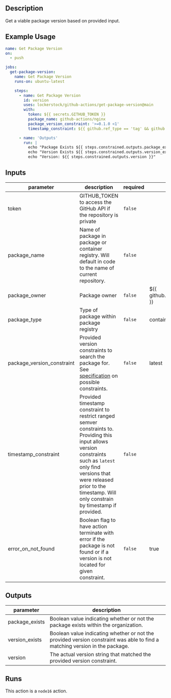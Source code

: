 <!-- action-docs-description -->
## Description

Get a viable package version based on provided input.


<!-- action-docs-description -->

## Example Usage

```yaml
name: Get Package Version
on:
  - push

jobs:
  get-package-version:
    name: Get Package Version
    runs-on: ubuntu-latest

    steps:
      - name: Get Package Version
        id: version
        uses: lockerstock/github-actions/get-package-version@main
        with:
          token: ${{ secrets.GITHUB_TOKEN }}
          package_name: github-actions/nginx
          package_version_constraint: '>=0.1.0 <1'
          timestamp_constraint: ${{ github.ref_type == 'tag' && github.event.head_commit.timestamp || '' }}

      - name: 'Outputs'
        run: |
          echo "Package Exists ${{ steps.constrained.outputs.package_exists }}"
          echo "Version Exists ${{ steps.constrained.outputs.version_exists }}"
          echo "Version: ${{ steps.constrained.outputs.version }}"
```

<!-- action-docs-inputs -->
## Inputs

| parameter | description | required | default |
| - | - | - | - |
| token | GITHUB_TOKEN to access the GitHub API if the repository is private | `false` |  |
| package_name | Name of package in package or container registry. Will default in code to the name of current repository. | `false` |  |
| package_owner | Package owner | `false` | ${{ github.repository_owner }} |
| package_type | Type of package within package registry | `false` | container |
| package_version_constraint | Provided version constraints to search the package for. See [specification](https://github.com/npm/node-semver#versions) on possible constraints. | `false` | latest |
| timestamp_constraint | Provided timestamp constraint to restrict ranged semver constraints to. Providing this input allows version constraints such as `latest` only find versions that were released prior to the timestamp. Will only constrain by timestamp if provided. | `false` |  |
| error_on_not_found | Boolean flag to have action terminate with error if the package is not found or if a version is not located for given constraint. | `false` | true |



<!-- action-docs-inputs -->

<!-- action-docs-outputs -->
## Outputs

| parameter | description |
| - | - |
| package_exists | Boolean value indicating whether or not the package exists within the organization. |
| version_exists | Boolean value indicating whether or not the provided version constraint was able to find a matching version in the package. |
| version | The actual version string that matched the provided version constraint. |



<!-- action-docs-outputs -->

<!-- action-docs-runs -->
## Runs

This action is a `node16` action.


<!-- action-docs-runs -->
